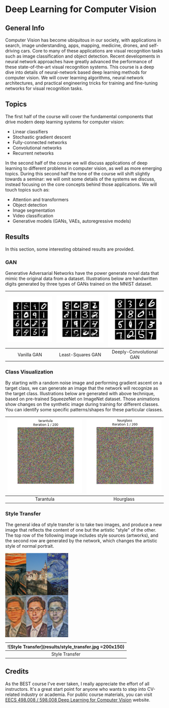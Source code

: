 # Deep Learning for Computer Vision

## General Info
Computer Vision has become ubiquitous in our society, with applications in search, image understanding, apps, mapping, medicine, drones, and self-driving cars. Core to many of these applications are visual recognition tasks such as image classification and object detection. Recent developments in neural network approaches have greatly advanced the performance of these state-of-the-art visual recognition systems. This course is a deep dive into details of neural-network based deep learning methods for computer vision. We will cover learning algorithms, neural network architectures, and practical engineering tricks for training and fine-tuning networks for visual recognition tasks.

## Topics
The first half of the course will cover the fundamental components that drive modern deep learning systems for computer vision:
- Linear classifiers
- Stochastic gradient descent
- Fully-connected networks
- Convolutional networks
- Recurrent networks

In the second half of the course we will discuss applications of deep learning to different problems in computer vision, as well as more emerging topics. During this second half the tone of the course will shift slightly towards a seminar: we will omit some details of the systems we discuss, instead focusing on the core concepts behind those applications. We will touch topics such as:
- Attention and transformers
- Object detection
- Image segmentation
- Video classification
- Generative models (GANs, VAEs, autoregressive models)

## Results
In this section, some interesting obtained results are provided.

### GAN
Generative Adversarial Networks have the power generate novel data that mimic the original data from a dataset. Illustrations below are handwritten digits generated by three types of GANs trained on the MNIST dataset.

| ![Vanilla GAN](results/fc_gan_results.jpg) | ![Least-Squares GAN](results/ls_gan_results.jpg) | ![Deeply-Convolutional GAN](results/dc_gan_results.jpg) |
|:------------------------------------------:|:------------------------------------------------:|:-------------------------------------------------------:|
|                Vanilla GAN                 |                Least-Squares GAN                 |                Deeply-Convolutional GAN                 |

### Class Visualization
By starting with a random noise image and performing gradient ascent on a target class, we can generate an image that the network will recognize as the target class. Illustrations below are generated with above technique, based on pre-trained SqueezeNet on ImageNet dataset. Those animations show changes on the synthetic image during training for different classes. You can identify some specific patterns/shapes for these particular classes.

| ![Tarantula](results/tarantula.gif) | ![Hourglass](results/hourglass.gif) |
|:-----------------------------------:|:-----------------------------------:|
|             Tarantula               |              Hourglass              |

### Style Transfer
The general idea of style transfer is to take two images, and produce a new image that reflects the content of one but the artistic "style" of the other. The top row of the following image includes style sources (artworks), and the second row are generated by the network, which changes the artistic style of normal portrait.

<img src="results/style_transfer.jpg" alt="drawing" width="200"/>

| ![Style Transfer](results/style_transfer.jpg =200x150) |
|:------------------------------------------------------:|
|                Style Transfer                          |

## Credits
As the BEST course I've ever taken, I really appreciate the effort of all instructors. It's a great start point for anyone who wants to step into CV-related industry or academia. For public course materials, you can visit [EECS 498.008 / 598.008 Deep Learning for Computer Vision](https://web.eecs.umich.edu/~justincj/teaching/eecs498/WI2022/) website.